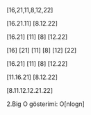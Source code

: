 [16,21,11,8,12,22]

[16.21.11]  [8.12.22]

[16.21] [11]  [8] [12.22]

[16] [21] [11] [8] [12] [22]

[16.21] [11]  [8] [12.22]

[11.16.21]  [8.12.22]

[8.11.12.12.21.22]

2.Big O gösterimi: O[nlogn]